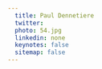 ```yaml
---
  title: Paul Dennetiere
  twitter: 
  photo: 54.jpg
  linkedin: none
  keynotes: false
  sitemap: false
---
```


